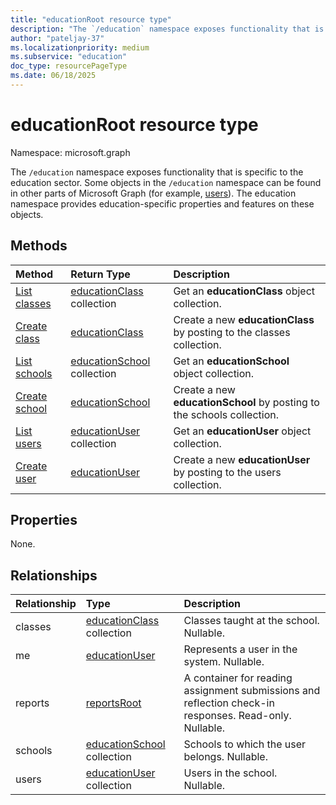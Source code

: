 ```yaml
---
title: "educationRoot resource type"
description: "The `/education` namespace exposes functionality that is specific to the education sector. "
author: "pateljay-37"
ms.localizationpriority: medium
ms.subservice: "education"
doc_type: resourcePageType
ms.date: 06/18/2025
---
```


# educationRoot resource type

Namespace: microsoft.graph

The `/education` namespace exposes functionality that is specific to the education sector.
Some objects in the `/education` namespace can be found in other parts of Microsoft Graph (for example, [users](user.md)). The education namespace provides education-specific properties and features on these objects.

## Methods

|Method|Return Type|Description|
|:---------------|:--------|:----------|
|[List classes](../api/educationclass-list.md) |[educationClass](educationclass.md) collection| Get an **educationClass** object collection.|
|[Create class](../api/educationclass-post.md) |[educationClass](educationclass.md)| Create a new **educationClass** by posting to the classes collection.|
|[List schools](../api/educationschool-list.md) |[educationSchool](educationschool.md) collection| Get an **educationSchool** object collection.|
|[Create school](../api/educationschool-post.md) |[educationSchool](educationschool.md)| Create a new **educationSchool** by posting to the schools collection.|
|[List users](../api/educationuser-list.md) |[educationUser](educationuser.md) collection| Get an **educationUser** object collection.|
|[Create user](../api/educationuser-post.md) |[educationUser](educationuser.md)| Create a new **educationUser** by posting to the users collection.|

## Properties

None.

## Relationships

|Relationship|Type|Description|
|:---------------|:--------|:----------|
|classes|[educationClass](educationclass.md) collection| Classes taught at the school. Nullable.|
|me|[educationUser](educationuser.md)| Represents a user in the system. Nullable.|
|reports|[reportsRoot](../resources/reportsroot.md)|A container for reading assignment submissions and reflection check-in responses. Read-only. Nullable. |
|schools|[educationSchool](educationschool.md) collection| Schools to which the user belongs. Nullable.|
|users|[educationUser](educationuser.md) collection| Users in the school. Nullable.|

<!-- uuid: 8fcb5dbc-d5aa-4681-8e31-b001d5168d79
2015-10-25 14:57:30 UTC -->
<!--
{
  "type": "#page.annotation",
  "description": "educationRoot resource",
  "keywords": "",
  "section": "documentation",
  "tocPath": "",
  "suppressions": []
}
-->
